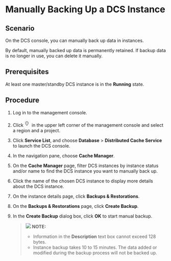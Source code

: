 # Manually Backing Up a DCS Instance<a name="EN-US_TOPIC_0237964731"></a>

## Scenario<a name="section62417850"></a>

On the DCS console, you can manually back up data in instances.

By default, manually backed up data is permanently retained. If backup data is no longer in use, you can delete it manually.

## Prerequisites<a name="section24889743"></a>

At least one master/standby DCS instance is in the  **Running**  state.

## Procedure<a name="section22681099"></a>

1.  Log in to the management console.
2.  Click![](figures/icon-region.png)  in the upper left corner of the management console and select a region and a project.
3.  Click  **Service List**, and choose  **Database**  \>  **Distributed Cache Service**  to launch the DCS console.
4.  In the navigation pane, choose  **Cache Manager**.
5.  On the  **Cache Manager**  page, filter DCS instances by instance status and/or name to find the DCS instance you want to manually back up.
6.  Click the name of the chosen DCS instance to display more details about the DCS instance.
7.  On the instance details page, click  **Backups & Restorations**.
8.  On the  **Backups & Restorations**  page, click  **Create Backup**.
9.  In the  **Create Backup**  dialog box, click  **OK**  to start manual backup.

    >![](/images/icon-note.gif) **NOTE:**   
    >-   Information in the  **Description**  text box cannot exceed 128 bytes.  
    >-   Instance backup takes 10 to 15 minutes. The data added or modified during the backup process will not be backed up.  


